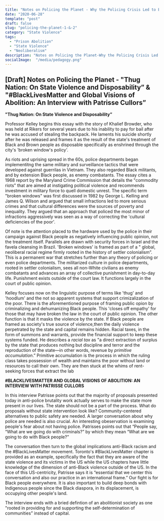 ```yaml
---
title: "Notes on Policing the Planet - Why the Policing Crisis Led to Black Lives Matter - Part 1"
date: "2020-06-28"
template: "post"
draft: false
slug: "policing-the-planet-1-&-2"
category: "State Violence"
tags:
  - "Prison Abolition"
  - "State Violence" 
  - "Neoliberalism"
description: "Notes on Policing the Planet-Why the Policing Crisis Led to Black Lives Matter"
socialImage:  "/media/pedagogy.png"
---
```


## [Draft] Notes on Policing the Planet - "Thug Nation: On State Violence and Disposability” & "#BlackLivesMatter and Global Visions of Abolition: An Interview with Patrisse Cullors”

**"Thug Nation: On State Violence and Disposability”**

Professor Kelley begins this essay with the story of Khalief Browder, who was held at Rikers for several years due to his inability to pay for bail after he was accused of stealing the backpack. He laments his suicide shortly after he was released and frames it as the result of the state's treatment of Black and Brown people as disposable specifically as enshrined through the city's 'broken window's policy'. 

As riots and uprising spread in the 60s, police departments began implementitng the same military and surveillance tactics that were developed against guerrilas in Vietnam. They also regarded Black militants, and by extension Black people, as enemy combatants. The essay cites a 1968 report by the Maryland Crime Commission that details the "commodity riots" that are aimed at instigating political violence and recommends investment in military force to quell domestic unrest. The specific term "broken windows" was first discussed in 1982 by George L. Kelling and James Q. Wilson and argued that small infractions led to more serious crimes and that cultural differences were the sources of poverty and inequality. They argued that an approach that policed the most minor of infractions aggressively was seen as a way of correcting the 'cultural deficiencies of the poor'. 

Of note is the attention placed to the hardware used by the police in their campaign against Black people as negatively influencing public opinion, not the treatment itself. Parallels are drawn with security forces in Israel and the favela cleansing in Brazil. 'Broken windows' is framed as part of a " global, neoliberal racial regime firmly rooted in the history of settler colonialism”. This is a permanent war that stretches further than any theory of policing or even police departments. The militarized culture in police departments, rooted in settler colonialism, sees all non-White civilians as enemy combatants and advances an array of collective punishment in day-to-day life. Punishment exists outside of the court law. It functions largely in the court of public opinion. 

Kelley focuses now on the linguistic purpose of terms like 'thug' and 'hoodlum' and the not so apparent systems that support crimizalization of the poor. There is the aforementioned purpose of framing public opion by criminalizing and dehumanizing Black people. This 'closes off empathy' for those that may have broken the law in the court of public opinion. The other function is that it masks the violence by the state. If Black people are framed as society's true source of violence,then the daily violence perpetrated by the state and capital remains hidden.  Racial taxes, in the form of summons and warrants, provide the financial support to keep these systems funded. He describes a *racial tax* as "a direct extraction of surplus by the state that produces nothing but discipline and terror and the reproduction of the state—in other words, revenue by *primitive accumulation*.” Primitive accumulation is the process in which the ruling class takes possession of wealth and maintains the poor without land or resources to call their own. They are then stuck at the whims of rent-seeking forces that extract the lab

**#BLACKLIVESMATTER AND GLOBAL VISIONS OF ABOLITION: AN INTERVIEW WITH PATRISSE CULLORS**

In this interview Patrisse points out that the majority of proposals presented today in anti-police brutality work actually serves to make the state more present in our lives. The state should not be a part of the process. What do proposals without state intervention look like? Community-centered alternatives to public safety are needed. A larger conversation about why police are needed is also crucial.  An interesting obeservation is examining people's fear about not having police. Patrisses points out that “People say, “What are we going do with criminals?” by which they mean “What are we going to do with Black people?”

The conversation then turn to the global implications anti-Black racism and the #BlackLivesMatter movement. Toronto's #BlackLivesMatter chapter is provided as an example, specifically the fact that they are aware of the state violence and its victims in the US while the US chapters have little knowledge of the dimension of anti-Black violence outside of the US. In the face of this US-centricity, Patrisse says it is “essential that we center this conversation and also our practice in an international frame.” Our fight is for Black people everywhere. It is also important to build deep bonds with Indigenous people since the Black diaspora, in its displacement, is occupying other people's land. 

The interview ends with a bried defintion of an abolitionist society as one "rooted in providing for and supporting the self-determination of communities” instead of capital. 